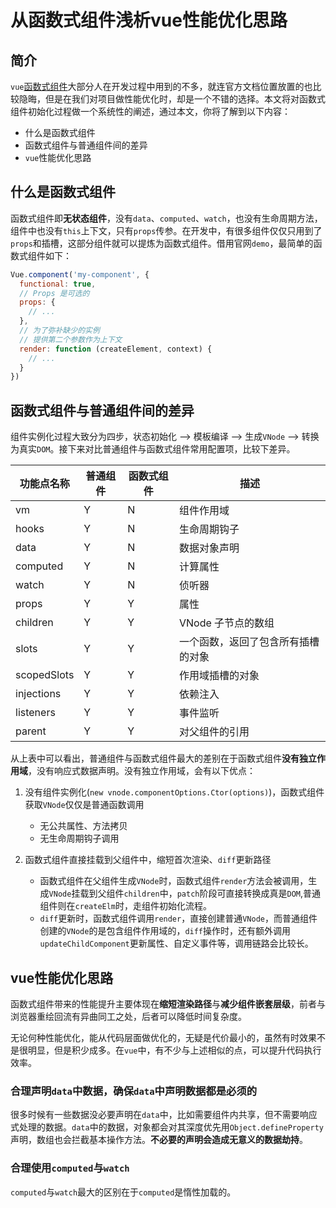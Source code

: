 # 从函数式组件浅析vue性能优化思路

## 简介

`vue`[函数式组件](https://cn.vuejs.org/v2/guide/render-function.html#%E5%87%BD%E6%95%B0%E5%BC%8F%E7%BB%84%E4%BB%B6)大部分人在开发过程中用到的不多，就连官方文档位置放置的也比较隐晦，但是在我们对项目做性能优化时，却是一个不错的选择。本文将对函数式组件初始化过程做一个系统性的阐述，通过本文，你将了解到以下内容：

- 什么是函数式组件
- 函数式组件与普通组件间的差异
- `vue`性能优化思路

## 什么是函数式组件

函数式组件即**无状态组件**，没有`data`、`computed`、`watch`，也没有生命周期方法，组件中也没有`this`上下文，只有`props`传参。在开发中，有很多组件仅仅只用到了`props`和插槽，这部分组件就可以提炼为函数式组件。借用官网`demo`，最简单的函数式组件如下：

```JavaScript
Vue.component('my-component', {
  functional: true,
  // Props 是可选的
  props: {
    // ...
  },
  // 为了弥补缺少的实例
  // 提供第二个参数作为上下文
  render: function (createElement, context) {
    // ...
  }
})
```

## 函数式组件与普通组件间的差异

组件实例化过程大致分为四步，状态初始化 --> 模板编译 --> 生成`VNode` --> 转换为真实`DOM`。接下来对比普通组件与函数式组件常用配置项，比较下差异。

| 功能点名称 | 普通组件 | 函数式组件 | 描述 |
| ---- | ---- | ---- | ---- |
| vm | Y | N | 组件作用域 |
| hooks | Y | N | 生命周期钩子 |
| data | Y | N | 数据对象声明 |
| computed | Y | N | 计算属性 |
| watch | Y | N | 侦听器 |
| props | Y | Y | 属性 |
| children | Y | Y | VNode 子节点的数组 |
| slots | Y | Y | 一个函数，返回了包含所有插槽的对象 |
| scopedSlots | Y | Y | 作用域插槽的对象 |
| injections | Y | Y | 依赖注入 |
| listeners | Y | Y | 事件监听 |
| parent | Y | Y | 对父组件的引用 |

从上表中可以看出，普通组件与函数式组件最大的差别在于函数式组件**没有独立作用域**，没有响应式数据声明。没有独立作用域，会有以下优点：

1. 没有组件实例化(`new vnode.componentOptions.Ctor(options)`)，函数式组件获取`VNode`仅仅是普通函数调用

   - 无公共属性、方法拷贝
   - 无生命周期钩子调用

2. 函数式组件直接挂载到父组件中，缩短首次渲染、`diff`更新路径

   - 函数式组件在父组件生成`VNode`时，函数式组件`render`方法会被调用，生成`VNode`挂载到父组件`children`中，`patch`阶段可直接转换成真是`DOM`,普通组件则在`createElm`时，走组件初始化流程。
   - `diff`更新时，函数式组件调用`render`，直接创建普通`VNode`，而普通组件创建的`VNode`的是包含组件作用域的，`diff`操作时，还有额外调用`updateChildComponent`更新属性、自定义事件等，调用链路会比较长。

## vue性能优化思路

函数式组件带来的性能提升主要体现在**缩短渲染路径**与**减少组件嵌套层级**，前者与浏览器重绘回流有异曲同工之处，后者可以降低时间复杂度。

无论何种性能优化，能从代码层面做优化的，无疑是代价最小的，虽然有时效果不是很明显，但是积少成多。在`vue`中，有不少与上述相似的点，可以提升代码执行效率。

### 合理声明`data`中数据，确保`data`中声明数据都是必须的

很多时候有一些数据没必要声明在`data`中，比如需要组件内共享，但不需要响应式处理的数据。`data`中的数据，对象都会对其深度优先用`Object.defineProperty`声明，数组也会拦截基本操作方法。**不必要的声明会造成无意义的数据劫持**。

### 合理使用`computed`与`watch`

`computed`与`watch`最大的区别在于`computed`是惰性加载的。
